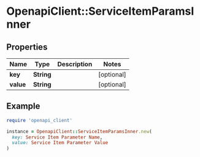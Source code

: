 # OpenapiClient::ServiceItemParamsInner

## Properties

| Name | Type | Description | Notes |
| ---- | ---- | ----------- | ----- |
| **key** | **String** |  | [optional] |
| **value** | **String** |  | [optional] |

## Example

```ruby
require 'openapi_client'

instance = OpenapiClient::ServiceItemParamsInner.new(
  key: Service Item Parameter Name,
  value: Service Item Parameter Value
)
```

